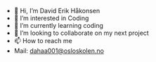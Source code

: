 - 👋 Hi, I’m David Erik Håkonsen
- 👀 I’m interested in Coding
- 🌱 I’m currently learning coding
- 💞️ I’m looking to collaborate on my next project
- 📫 How to reach me 
- Mail: dahaa001@osloskolen.no


